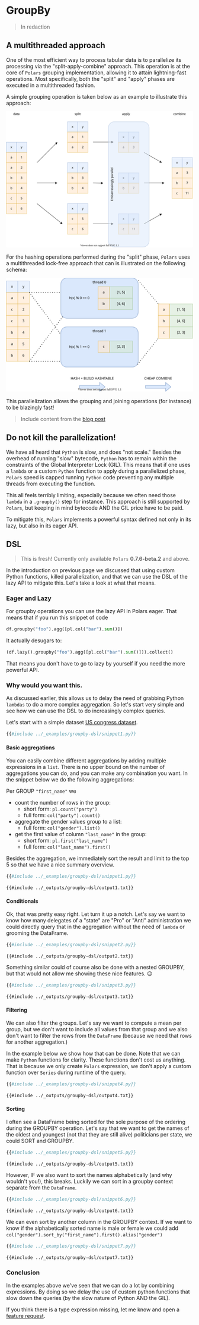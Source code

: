 # GroupBy

> In redaction

## A multithreaded approach

One of the most efficient way to process tabular data is to parallelize its processing via the "split-apply-combine" approach.
This operation is at the core of `Polars` grouping implementation, allowing it to attain lightning-fast operations.
Most specifically, both the "split" and "apply" phases are executed in a multithreaded fashion. 

A simple grouping operation is taken below as an example to illustrate this approach:

![](../_images/polars-split-apply-combine.svg)

For the hashing operations performed during the "split" phase, `Polars` uses a multithreaded lock-free approach that can is illustrated on the following schema:

![](../_images/polars-lock-free-hash.svg)

This parallelization allows the grouping and joining operations (for instance) to be blazingly fast!

> Include content from the [blog post](https://www.ritchievink.com/blog/2021/02/28/i-wrote-one-of-the-fastest-dataframe-libraries/)

## Do not kill the parallelization!

We have all heard that `Python` is slow, and does "not scale."
Besides the overhead of running "slow" bytecode, `Python` has to remain within the constraints of the Global Interpreter Lock (GIL).
This means that if one uses a `lambda` or a custom `Python` function to apply during a parallelized phase, `Polars` speed is capped running `Python` code preventing any multiple threads from executing the function.

This all feels terribly limiting, especially because we often need those `lambda` in a `.groupby()` step for instance.
This approach is still supported by `Polars`, but keeping in mind bytecode AND the GIL price have to be paid.

To mitigate this, `Polars` implements a powerful syntax defined not only in its lazy, but also in its eager API.

## DSL

> This is fresh! Currently only available `Polars` **0.7.6-beta.2** and above.

In the introduction on previous page we discussed that using custom Python functions, killed parallelization, and
that we can use the DSL of the lazy API to mitigate this. Let's take a look at what that means.

### Eager and Lazy
For groupby operations you can use the lazy API in Polars eager. That means that if you run this snippet of code

```python
df.groupby("foo").agg([pl.col("bar").sum()])
```

It actually desugars to:

```python
(df.lazy().groupby("foo").agg([pl.col("bar").sum()])).collect()
```

That means you don't have to go to lazy by yourself if you need the more powerful API.

### Why would you want this.
As discussed earlier, this allows us to delay the need of grabbing Python `lambdas` to do a more complex aggregation.
So let's start very simple and see how we can use the DSL to do increasingly complex queries.

Let's start with a simple dataset [US congress dataset](https://github.com/unitedstates/congress-legislators).

```python
{{#include ../_examples/groupby-dsl/snippet1.py}}
```

#### Basic aggregations

You can easily combine different aggregations by adding multiple expressions in a `list`. There is no upper bound on the
number of aggregations you can do, and you can make any combination you want. 
In the snippet below we do the following aggregations:

Per GROUP `"first_name"` we

* count the number of rows in the group:
  - short form: `pl.count("party")`
  - full form: `col("party").count()`
* aggregate the gender values group to a list:
  - full form: `col("gender").list()`
* get the first value of column `"last_name"` in the group:
  - short form: `pl.first("last_name")`
  - full form: `col("last_name").first()`
  
Besides the aggregation, we immediately sort the result and limit to the top 5 so that we have a nice summary overview.

```python
{{#include ../_examples/groupby-dsl/snippet1.py}}
```

```text
{{#include ../_outputs/groupby-dsl/output1.txt}}
```

#### Conditionals
Ok, that was pretty easy right. Let turn it up a notch. Let's say we want to know how many delegates of a "state" are 
"Pro" or "Anti" administration we could directly query that in the aggregation without the need of `lambda` or grooming
the DataFrame.


```python
{{#include ../_examples/groupby-dsl/snippet2.py}}
```
```text
{{#include ../_outputs/groupby-dsl/output2.txt}}
```

Something similar could of course also be done with a nested GROUPBY, but that would not allow me showing these nice features. 😉

```python
{{#include ../_examples/groupby-dsl/snippet3.py}}
```
```text
{{#include ../_outputs/groupby-dsl/output3.txt}}
```

#### Filtering
We can also filter the groups. Let's say we want to compute a mean per group, but we don't want to include all values
from that group and we also don't want to filter the rows from the `DataFrame` (because we need that rows for another aggregation.)

In the example below we show how that can be done. Note that we can make `Python` functions for clarity. These functions 
don't cost us anything. That is because we only create `Polars` expression, we don't apply a custom function over `Series`
during runtime of the query.


```python
{{#include ../_examples/groupby-dsl/snippet4.py}}
```
```text
{{#include ../_outputs/groupby-dsl/output4.txt}}
```


#### Sorting

I often see a DataFrame being sorted for the sole purpose of the ordering during the GROUPBY operation.
Let's say that we want to get the names of the oldest and youngest (not that they are still alive) politicians per state, 
we could SORT and GROUPBY.


```python
{{#include ../_examples/groupby-dsl/snippet5.py}}
```
```text
{{#include ../_outputs/groupby-dsl/output5.txt}}
```


However, IF we also want to sort the names alphabetically (and why wouldn't you!), this breaks. Luckily we can sort in a 
groupby context separate from the `DataFrame`.


```python
{{#include ../_examples/groupby-dsl/snippet6.py}}
```
```text
{{#include ../_outputs/groupby-dsl/output6.txt}}
```

We can even sort by another column in the GROUPBY context. If we want to know if the alphabetically sorted name is male or
female we could add `col("gender").sort_by("first_name").first().alias("gender")`


```python
{{#include ../_examples/groupby-dsl/snippet7.py}}
```
```text
{{#include ../_outputs/groupby-dsl/output7.txt}}
```

### Conclusion

In the examples above we've seen that we can do a lot by combining expressions. By doing so we delay the use of custom python
functions that slow down the queries (by the slow nature of Python AND the GIL).

If you think there is a type expression missing, let me know and open a [feature request](https://github.com/ritchie46/polars/issues/new/choose).
